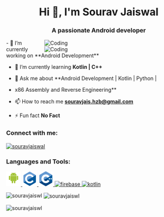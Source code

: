 <h1 align="center">Hi 👋, I'm Sourav Jaiswal</h1>
<h3 align="center">A passionate Android developer</h3>
<img align="right" alt="Coding" width="400" src="[https://cdn.dribbble.com/users/1162077/screenshots/3848914/programmer.gif](https://in.pinterest.com/pin/814659020123303333/)">
<img align="right" alt="Coding" width="400" src="https://cdn.dribbble.com/users/1162077/screenshots/3848914/programmer.gif">
- 🔭 I’m currently working on **Android Development**

- 🌱 I’m currently learning **Kotlin | C++**

- 💬 Ask me about **Android Development | Kotlin | Python |
-  x86 Assembly and Reverse Engineering**

- 📫 How to reach me **souravjais.hzb@gmail.com**

- ⚡ Fun fact **No Fact**

<h3 align="left">Connect with me:</h3>
<p align="left">
<a href="https://www.leetcode.com/souravjaiswal" target="blank"><img align="center" src="https://raw.githubusercontent.com/rahuldkjain/github-profile-readme-generator/master/src/images/icons/Social/leet-code.svg" alt="souravjaiswal" height="30" width="40" /></a>
</p>

<h3 align="left">Languages and Tools:</h3>
<p align="left"> <a href="https://developer.android.com" target="_blank" rel="noreferrer"> <img src="https://raw.githubusercontent.com/devicons/devicon/master/icons/android/android-original-wordmark.svg" alt="android" width="40" height="40"/> </a> <a href="https://www.cprogramming.com/" target="_blank" rel="noreferrer"> <img src="https://raw.githubusercontent.com/devicons/devicon/master/icons/c/c-original.svg" alt="c" width="40" height="40"/> </a> <a href="https://www.w3schools.com/cpp/" target="_blank" rel="noreferrer"> <img src="https://raw.githubusercontent.com/devicons/devicon/master/icons/cplusplus/cplusplus-original.svg" alt="cplusplus" width="40" height="40"/> </a> <a href="https://firebase.google.com/" target="_blank" rel="noreferrer"> <img src="https://www.vectorlogo.zone/logos/firebase/firebase-icon.svg" alt="firebase" width="40" height="40"/> </a> <a href="https://kotlinlang.org" target="_blank" rel="noreferrer"> <img src="https://www.vectorlogo.zone/logos/kotlinlang/kotlinlang-icon.svg" alt="kotlin" width="40" height="40"/> </a> </p>

<p><img align="left" src="https://github-readme-stats.vercel.app/api/top-langs?username=souravjaiswl&show_icons=true&locale=en&layout=compact" alt="souravjaiswl" /></p>

<p>&nbsp;<img align="center" src="https://github-readme-stats.vercel.app/api?username=souravjaiswl&show_icons=true&locale=en" alt="souravjaiswl" /></p>

<p><img align="center" src="https://github-readme-streak-stats.herokuapp.com/?user=souravjaiswl&" alt="souravjaiswl" /></p>

